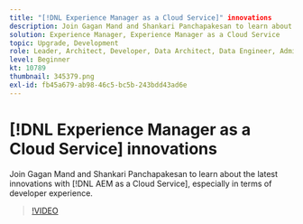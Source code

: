 ```yaml
---
title: "[!DNL Experience Manager as a Cloud Service]" innovations
description: Join Gagan Mand and Shankari Panchapakesan to learn about the latest innovations with [!DNL AEM as a Cloud Service], especially in terms of developer experience.
solution: Experience Manager, Experience Manager as a Cloud Service
topic: Upgrade, Development
role: Leader, Architect, Developer, Data Architect, Data Engineer, Admin, User
level: Beginner
kt: 10789
thumbnail: 345379.png
exl-id: fb45a679-ab98-46c5-bc5b-243bdd43ad6e
---
```


# [!DNL Experience Manager as a Cloud Service] innovations

Join Gagan Mand and Shankari Panchapakesan to learn about the latest innovations with [!DNL AEM as a Cloud Service], especially in terms of developer experience.

>[!VIDEO](https://video.tv.adobe.com/v/345379/?quality=12&learn=on)
